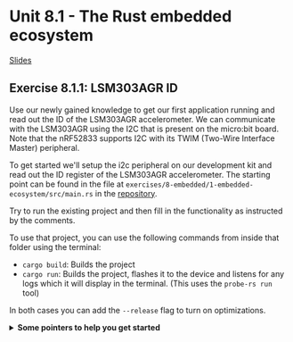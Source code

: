 # Unit 8.1 - The Rust embedded ecosystem

<a href="/slides/8_1-embedded-ecosystem/" target="_blank">Slides</a>

## Exercise 8.1.1: LSM303AGR ID
Use our newly gained knowledge to get our first application running and read out the ID of the LSM303AGR accelerometer.
We can communicate with the LSM303AGR using the I2C that is present on the micro:bit board. Note that the nRF52833 supports I2C with its TWIM (Two-Wire Interface Master) peripheral.

To get started we'll setup the i2c peripheral on our development kit and read out the ID register of the LSM303AGR accelerometer.
The starting point can be found in the file at `exercises/8-embedded/1-embedded-ecosystem/src/main.rs` in the [repository](https://github.com/tweedegolf/rust-training).

Try to run the existing project and then fill in the functionality as instructed by the comments.

To use that project, you can use the following commands from inside that folder using the terminal:
- `cargo build`: Builds the project
- `cargo run`: Builds the project, flashes it to the device and listens for any logs which it will display in the terminal. (This uses the `probe-rs run` tool)

In both cases you can add the `--release` flag to turn on optimizations.

<details>
    <summary><b>Some pointers to help you get started</b></summary>

- You can find the documentation on the HAL here on [docs.embassy.dev](https://docs.embassy.dev/embassy-nrf/git/nrf52833/index.html). This website houses the docs for embassy for every available chip. Normally you'd search at [docs.rs](https://docs.rs), but that only shows one possible configuration of the HAL.
- To find out how to configure I2C for the nRF52833: [embassy-nrf TWIM demo example](https://github.com/embassy-rs/embassy/blob/main/examples/nrf52840/src/bin/twim.rs).
- You can find the LSM303AGR data sheet here: <https://www.st.com/resource/en/datasheet/lsm303agr.pdf>. You can find the accelerometer device ID in the `WHO_AM_I_A` register, at register address `0x0F`. You'll need `0x19` to address the accelerometer itself.
- Use the [`Twim::blocking_write_read`](https://docs.embassy.dev/embassy-nrf/git/nrf52833/twim/struct.Twim.html#method.blocking_write_read) method to first write the device address, then write the register address, and then read its contents into a buffer.
</details>
